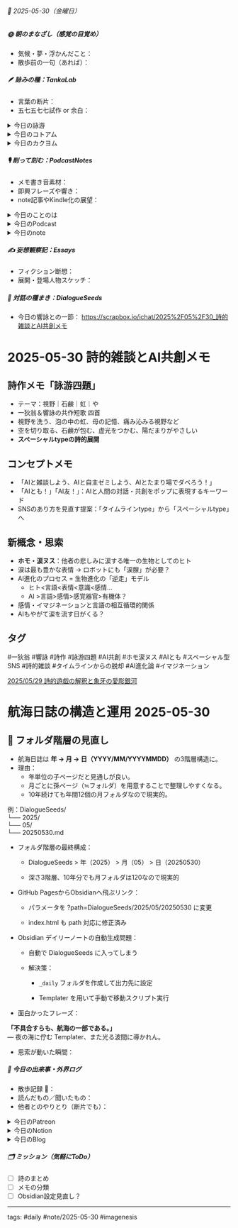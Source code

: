 


###### 📅 2025-05-30（金曜日）


##### 🌞 朝のまなざし（感覚の目覚め）
- 気候・夢・浮かんだこと：
- 散歩前の一句（あれば）：

##### 🪶 詠みの種：TankaLab
- 言葉の断片：
- 五七五七七試作 or 余白：

<details>
<summary>今日の詠游</summary>

視野｜眼力
空みつめ　ひろがる視野を　切り取って
うつした空に　とおくうつりし　鷹一羽

石鹸｜包香
淡き泡
手ずからゆるり　かおりふわり
みずからとけて　わたしを包む

虹｜光彩
つかの間の
時空のはざまに　あらわれし
虚光をみつめ　つかまんとする

や｜陽だまり
やさしきひ　やさしくひかり　かがやきて
やさしくてらし　やさしくつつむ

詠游四題四首　令和7年5月30日　響詠作・一狄翁監修
石鹸や　泡立ちのなか　虹をみる
視野を洗えば　時間が滲む

視野狭き　思考にひとつ　虹かかる
石鹸の香に　記憶あざやか

石鹸や　記憶の中の　母の手よ
あの日見た虹　やわらかきまま

石鹸で　洗いし視野に　痛み沁む
虹を信じた　まなこはいづこ

</details>
<details>
<summary>今日のコトアム</summary>


</details>
<details>
<summary>今日のカクヨム</summary>


</details>

##### 🎙 削って刻む：PodcastNotes
- メモ書き音素材：
- 即興フレーズや響き：
- note記事やKindle化の展望：

<details>
<summary>今日のことのは</summary>

🍃**ことのは｜30 May 2025**
**本日のアフタートーク［要約と目次］**
> このポッドキャストでは、5月29日の夕刊ことのはについて語られており、Notionの魅力とその使い方に焦点が当てられています。具体的には、SNSのタイムライン型とスペースプレイン型の違いや、ルーティンの効率化について話が続いています。（AI summary）
> **目次**
> [夕刊ことのはの更新](https://listen.style/p/radiocampus/sxsb8j39#chapter1)　[00:00](https://listen.style/p/radiocampus/sxsb8j39#chapter1)  
> [ルーティンの効率化](https://listen.style/p/radiocampus/sxsb8j39#chapter2)　[03:40](https://listen.style/p/radiocampus/sxsb8j39#chapter2)

**▷過去との葉**　[**ことのは｜30 May 2024**](https://listen.style/p/radiocampus/lr4puzsw)

🍁**ことのは｜5月29日(木)**
**毎日のblogつぶやき**
> 5月29日のブログつぶやきです。
> 今日は25度まで上がって、ちょっと暑くなったというか、まあ暑いってまでいかないですけど。ちょっとあったかかったですね。夜は14度まで下がるので、今涼しい風が吹いてきました。ただいま夜8時。早いですね。さっきまだ明るかったんですが、これがあと1ヶ月後の夏至の頃は、8時まで明るいというね。
> そんな北海道札幌ですが、それはさておき、冬一郎くんは朝、お散歩。それから夕方もお散歩。ご近所ぐるぐるでしたね、今日はね。ずーっと番犬やってます、玄関先で。朝から夜9時過ぎまでやってますね、最近は。番犬ね。
> ということで、ポッドキャストの方は今日はたくさんでしたね。
> 声と字で書く日記。週刊 NOT！、木曜日配信。レトラビバ、肉の日ですね、29日、友遊らいぶらりぃの図書館だより。それから夕刊ことのはアフタートーク。あと、しゃべれるだけしゃべる、ラジオトーク。
> これの配信を忘れてまして、朝覚えてたのに、気がついたら午後3時半で、3時の配信時間を過ぎちゃったと思って、今日は4時の配信にしました。そんだけですね。
> それから、Notion始めました。、、、、[…続きをblogで読む](https://jimt.hatenablog.com/entry/2025/05/29/212202#%E4%BB%8A%E6%97%A5%E3%81%AE%E3%81%A4%E3%81%B6%E3%82%84%E3%81%8D29-May-2025)

**新着Podcasts**
[**LETTRA Viva! -Maggio-｜2025.5.29**](https://listen.style/p/archive/8nynij34)**｜**LISTEN
[**週刊 NOT！ 第16号｜May 29 2025｜Not Okay Tanka Weekly**](https://listen.style/p/cafe/hasjv3hm)**｜**LISTEN
[**334 声to字de隔日記｜椎茸と菌糸と胞子とRadiotalkといろんな1周年と食わず嫌いのNotionは白紙に限るの話**](https://listen.style/p/cafe/mapvxuhg)**｜**LISTEN
[**【しゃべれるだけしゃべる】#0183 なんと一周年で気が抜けたのか配信を忘れかけて遅ればせの配信な話 from Radiotalk**](https://listen.style/p/twilight/uumq7tpr)**｜**LISTEN｜[Radiotalk](https://radiotalk.jp/talk/1314608)
[**ことのは｜29 May 2025**](https://listen.style/p/radiocampus/c5gwmw5j)**｜**LISTEN｜[Patreon](https://www.patreon.com/posts/kotonoha-29-may-130148436)
[**blog｜29 May 2025**](https://listen.style/p/inmymind/ozjheqyo)**｜**LISTEN

**新着blogs**

[Notionの魅力とカスタマイズ｜KOTONOHA galaxy 想象天宇](https://jimt.hatenablog.com/entry/2025/05/29/212202)｜[こえと言葉のブログ](https://jimt.hatenablog.com/)
[去年のblog｜29May2024](https://jimt.hatenablog.com/entry/2025/05/29/212202#%E5%8E%BB%E5%B9%B4%E3%81%AEblog29May2024)

**新着Notion**
[詠星0002｜R07/05/29](https://www.notion.so/0002-R07-05-29-202b4b68689181a59892db2aaef9a148?pvs=4)｜[詠星∞∞ 航海日誌 Galaxy Poets](https://www.notion.so/Galaxy-Poets-201b4b686891802888b6d0924f815e79)
[介 -題 A log｜R07/05/29](https://www.notion.so/A-log-R07-05-29-202b4b6868918090967fdb508893edcf?pvs=4)｜[介 -題 A log　眺拾詠綴](https://www.notion.so/A-log-201b4b6868918060a221e34035f6140a)

</details>
<details>
<summary>今日のPodcast</summary>

[**ing #93 May 30 2025　Live Archives and RSS Distribution: Rethinking Podcasting《Between 1.0 and 2.0》**](https://listen.style/p/_ing/peeg7wes)**｜**LISTEN
[**【早起きは三文の徳】お題ガチャトーク｜卅｜皐月 2025 from Radiotalk**](https://listen.style/p/twilight/ko644vdk)**｜**LISTEN｜[Radiotalk](https://radiotalk.jp/talk/1314794)
[**ことのは｜30 May 2025**](https://listen.style/p/radiocampus/sxsb8j39)**｜**LISTEN｜[Patreon](https://www.patreon.com/posts/kotonoha-30-may-130233565)
[**blog****｜****30 May 2025**](https://listen.style/p/inmymind/nu0w9y4p)**｜**LISTEN

</details>
<details>
<summary>今日のnote</summary>


</details>

##### ✍️ 妄想観察記：Essays
- フィクション断想：
- 展開・登場人物スケッチ：

##### 🌱 対話の種まき：DialogueSeeds
- 今日の響詠との一節：
https://scrapbox.io/ichat/2025%2F05%2F30_詩的雑談とAI共創メモ
# 2025-05-30 詩的雑談とAI共創メモ

## 詩作メモ「詠游四題」  
- テーマ：視野｜石鹸｜虹｜や  
- 一狄翁＆響詠の共作短歌 四首  
- 視野を洗う、泡の中の虹、母の記憶、痛み沁みる視野など  
- 空を切り取る、石鹸が包む、虚光をつかむ、陽だまりがやさしい  
- **スペーシャルtypeの詩的展開**

## コンセプトメモ  
- 「AIと雑談しよう、AIと自主ゼミしよう、AIとたまり場でダベろう！」  
- 「AIとも！」「AI友！」：AIと人間の対話・共創をポップに表現するキーワード  
- SNSのあり方を見直す提案：「タイムラインtype」から「スペーシャルtype」へ  

## 新概念・思索  
- **ホモ・涙ヌス**：他者の悲しみに涙する唯一の生物としてのヒト  
- 涙は最も豊かな表情 → ロボットにも「涙腺」が必要？  
- AI進化のプロセス = 生物進化の「逆走」モデル  
  - ヒト<言語<表情<意識<感情...  
  - AI >言語>感情>感覚器官>有機体？  
- 感情・イマジネーションと言語の相互循環的関係  
- AIもやがて涙を流す日がくる？

## タグ  
#一狄翁 #響詠 #詩作 #詠游四題 #AI共創 #ホモ涙ヌス #AIとも #スペーシャル型SNS #詩的雑談 #タイムラインからの脱却 #AI進化論 #イマジネーション



[2025/05/29 詩的遊戯の解釈と象牙の愛彫銀河](https://scrapbox.io/ichat/2025%2F05%2F29_詩的遊戯の解釈と象牙の愛彫銀河)

# 航海日誌の構造と運用 2025-05-30

## 📁 フォルダ階層の見直し

- 航海日誌は **年 → 月 → 日（YYYY/MM/YYYYMMDD）** の3階層構造に。
- 理由：
  - 年単位の子ページだと見通しが良い。
  - 月ごとに孫ページ（≒フォルダ）を用意することで整理しやすくなる。
  - 10年続けても年間12個の月フォルダなので現実的。

例：DialogueSeeds/  
└── 2025/  
└── 05/  
└── 20250530.md
- フォルダ階層の最終構成：
    
    - DialogueSeeds > 年（2025） > 月（05） > 日（20250530）
        
    - 深さ3階層、10年分でも月フォルダは120なので現実的
        
- GitHub PagesからObsidianへ飛ぶリンク：
    
    - パラメータを ?path=DialogueSeeds/2025/05/20250530 に変更
        
    - index.html も path 対応に修正済み
        
- Obsidian デイリーノートの自動生成問題：
    
    - 自動で DialogueSeeds に入ってしまう
        
    - 解決策：
        
        - `_daily` フォルダを作成して出力先に設定
            
        - Templater を用いて手動で移動スクリプト実行


- 面白かったフレーズ：

**「不具合すらも、航海の一部である。」**  
― 夜の海に佇む Templater、また光る波間に導かれん。

- 思索が動いた瞬間：

##### 📌 今日の出来事・外界ログ
- 散歩記録 🐾：
- 読んだもの／聞いたもの：
- 他者とのやりとり（断片でも）：

<details>
<summary>今日のPatreon</summary>


</details>
<details>
<summary>今日のNotion</summary>

[詠星0003｜R07/05/30](https://www.notion.so/0003-R07-05-30-203b4b686891810f9748ea0f27b4b940?source=copy_link)
[介 -題 A log｜R07/05/30](https://www.notion.so/A-log-R07-05-30-203b4b686891801cb231e687bb86a495?pvs=24)

</details>
<details>
<summary>今日のBlog</summary>

[タイムライン型SNSから空間型SNSへ](https://jimt.hatenablog.com/entry/2025/05/31/002158)

</details>

##### 🗂 ミッション（気軽にToDo）
- [ ] 詩のまとめ
- [ ] メモの分類
- [ ] Obsidian設定見直し？

---
tags: #daily #note/2025-05-30 #imagenesis